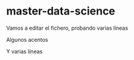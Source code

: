 # master-data-science

Vamos a editar el fichero, probando varias líneas

Algunos acentos

Y varias líneas
